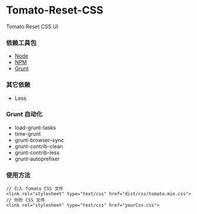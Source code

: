 # Tomato-Reset-CSS
Tomato Reset CSS UI

### 依赖工具包
* [Node](https://nodejs.org)
* [NPM](https://www.npmjs.com)
* [Grunt](http://gruntjs.com)

### 其它依赖
* Less

### Grunt 自动化
* load-grunt-tasks
* time-grunt
* grunt-browser-sync
* grunt-contrib-clean
* grunt-contrib-less
* grunt-autoprefixer

### 使用方法

```
// 引入 Tomato CSS 文件
<link rel="stylesheet" type="text/css" href="dist/css/tomato.min.css">
// 你的 CSS 文件
<link rel="stylesheet" type="text/css" href="yourCss.css">
```